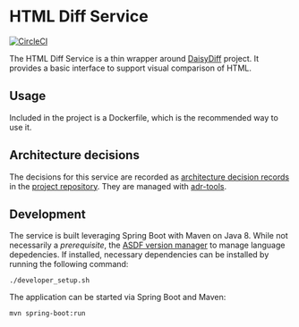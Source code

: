 # HTML Diff Service

[![CircleCI](https://circleci.com/gh/contently/html-diff-service.svg?style=svg)](https://circleci.com/gh/contently/html-diff-service)

The HTML Diff Service is a thin wrapper around [DaisyDiff](https://github.com/DaisyDiff/DaisyDiff) project. It provides a basic interface to support visual comparison of HTML.

## Usage
Included in the project is a Dockerfile, which is the recommended way to use it.

## Architecture decisions

The decisions for this service are recorded as [architecture decision records](http://thinkrelevance.com/blog/2011/11/15/documenting-architecture-decisions) in the [project repository](doc/architecture/decisions). They are managed with [adr-tools](https://github.com/npryce/adr-tools).


## Development
The service is built leveraging Spring Boot with Maven on Java 8. While not necessarily a _prerequisite_, the [ASDF version manager](https://github.com/asdf-vm/asdf) to manage language depedencies. If installed, necessary dependencies can be installed by running the following command:

```shell
./developer_setup.sh
```

The application can be started via Spring Boot and Maven:

```shell
mvn spring-boot:run
```
